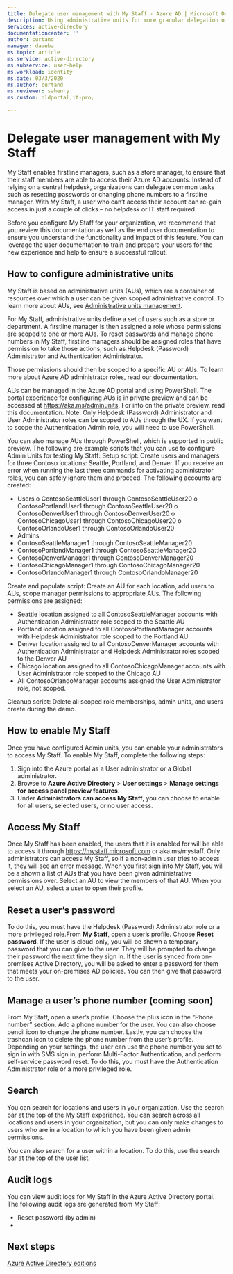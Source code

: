 ```yaml
---
title: Delegate user management with My Staff - Azure AD | Microsoft Docs
description: Using administrative units for more granular delegation of permissions in Azure Active Directory
services: active-directory
documentationcenter: ''
author: curtand
manager: daveba
ms.topic: article
ms.service: active-directory
ms.subservice: user-help
ms.workload: identity
ms.date: 03/3/2020
ms.author: curtand
ms.reviewer: sahenry
ms.custom: oldportal;it-pro;

---
```

# Delegate user management with My Staff

My Staff enables firstline managers, such as a store manager, to ensure that their staff members are able to access their Azure AD accounts. Instead of relying on a central helpdesk, organizations can delegate common tasks such as resetting passwords or changing phone numbers to a firstline manager. With My Staff, a user who can’t access their account can re-gain access in just a couple of clicks – no helpdesk or IT staff required.

Before you configure My Staff for your organization, we recommend that you review this documentation as well as the end user documentation to ensure you understand the functionality and impact of this feature. You can leverage the user documentation to train and prepare your users for the new experience and help to ensure a successful rollout.

## How to configure administrative units

My Staff is based on administrative units (AUs), which are a container of resources over which a user can be given scoped administrative control. To learn more about AUs, see [Administrative units management](directory-administrative-units.md).

For My Staff, administrative units define a set of users such as a store or department. A firstline manager is then assigned a role whose permissions are scoped to one or more AUs. To reset passwords and manage phone numbers in My Staff, firstline managers should be assigned roles that have permission to take those actions, such as Helpdesk (Password) Administrator and Authentication Administrator.

Those permissions should then be scoped to a specific AU or AUs. To learn more about Azure AD administrator roles, read our documentation.

AUs can be managed in the Azure AD portal and using PowerShell. The portal experience for configuring AUs is in private preview and can be accessed at https://aka.ms/adminunits. For info on the private preview, read this documentation. Note: Only Helpdesk (Password) Administrator and User Administrator roles can be scoped to AUs through the UX. If you want to scope the Authentication Admin role, you will need to use PowerShell.

You can also manage AUs through PowerShell, which is supported in public preview. The following are example scripts that you can use to configure Admin Units for testing My Staff:
Setup script: Create users and managers for three Contoso locations: Seattle, Portland, and Denver. If you receive an error when running the last three commands for activating administrator roles, you can safely ignore them and proceed. The following accounts are created:

-	Users
o	ContosoSeattleUser1 through ContosoSeattleUser20
o	ContosoPortlandUser1 through ContosoSeattleUser20
o	ContosoDenverUser1 through ContosoDenverUser20
o	ContosoChicagoUser1 through ContosoChicagoUser20
o	ContosoOrlandoUser1 through ContosoOrlandoUser20
-	Admins
  - ContosoSeattleManager1 through ContosoSeattleManager20
  - ContosoPortlandManager1 through ContosoSeattleManager20
  - ContosoDenverManager1 through ContosoDenverManager20
  - ContosoChicagoManager1 through ContosoChicagoManager20
  - ContosoOrlandoManager1 through ContosoOrlandoManager20

Create and populate script: Create an AU for each location, add users to AUs, scope manager permissions to appropriate AUs. The following permissions are assigned:

- Seattle location assigned to all ContosoSeattleManager accounts with Authentication Administrator role scoped to the Seattle AU
- Portland location assigned to all ContosoPortlandManager accounts with Helpdesk Administrator role scoped to the Portland AU
- Denver location assigned to all ContosoDenverManager accounts with Authentication Administrator and Helpdesk Administrator roles scoped to the Denver AU
- Chicago location assigned to all ContosoChicagoManager accounts with User Administrator role scoped to the Chicago AU
- All ContosoOrlandoManager accounts assigned the User Administrator role, not scoped. 

Cleanup script: Delete all scoped role memberships, admin units, and users create during the demo.

## How to enable My Staff

Once you have configured Admin units, you can enable your administrators to access My Staff. To enable My Staff, complete the following steps:

1. Sign into the Azure portal as a User administrator or a Global administrator.
2. Browse to **Azure Active Directory** > **User settings** > **Manage settings for access panel preview features**.
3. Under **Administrators can access My Staff**, you can choose to enable for all users, selected users, or no user access.

## Access My Staff

Once My Staff has been enabled, the users that it is enabled for will be able to access it through https://mystaff.microsoft.com or aka.ms/mystaff. Only administrators can access My Staff, so if a non-admin user tries to access it, they will see an error message.
When you first sign into My Staff, you will be a shown a list of AUs that you have been given administrative permissions over. Select an AU to view the members of that AU. When you select an AU, select a user to open their profile.

## Reset a user’s password

To do this, you must have the Helpdesk (Password) Administrator role or a more privileged role.From **My Staff**, open a user’s profile. Choose **Reset password**. If the user is cloud-only, you will be shown a temporary password that you can give to the user. They will be prompted to change their password the next time they sign in. If the user is synced from on-premises Active Directory, you will be asked to enter a password for them that meets your on-premises AD policies. You can then give that password to the user.

## Manage a user’s phone number (coming soon)

From My Staff, open a user’s profile. Choose the plus icon in the “Phone number” section. Add a phone number for the user. You can also choose pencil icon to change the phone number. Lastly, you can choose the trashcan icon to delete the phone number from the user’s profile. 
Depending on your settings, the user can use the phone number you set to sign in with SMS sign in, perform Multi-Factor Authentication, and perform self-service password reset.
To do this, you must have the Authentication Administrator role or a more privileged role. 

## Search

You can search for locations and users in your organization. Use the search bar at the top of the My Staff experience. You can search across all locations and users in your organization, but you can only make changes to users who are in a location to which you have been given admin permissions. 
 
You can also search for a user within a location. To do this, use the search bar at the top of the user list.

## Audit logs

You can view audit logs for My Staff in the Azure Active Directory portal. The following audit logs are generated from My Staff:
-	Reset password (by admin)
-	



## Next steps

[Azure Active Directory editions](../fundamentals/active-directory-whatis.md)
